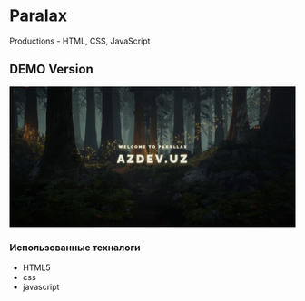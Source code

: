 # Paralax
Productions - HTML, CSS, JavaScript

<h2>DEMO Version</h2>

<a href="#"><img src="./files/photo_2023-05-05_11-52-41.jpg" alt="jpg"/></a>


<h3>Использованные техналоги</h3>
<ul>
    <li>HTML5</li>
    <li>css</li>
    <li>javascript</li>
</ul>


